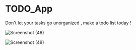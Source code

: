 # TODO_App
Don't let your tasks go unorganized , make a todo list today ! 

![Screenshot (48)](https://user-images.githubusercontent.com/95869177/225807659-e3f1f624-9cc5-4831-8fa7-ecae113aeb5b.png)

![Screenshot (49)](https://user-images.githubusercontent.com/95869177/225807674-f98f53fd-de94-4de1-9190-1c9b9df29b69.png)

